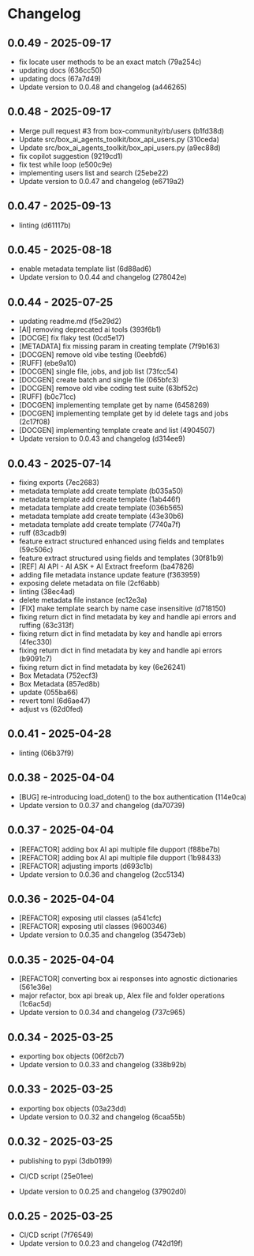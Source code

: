 # Changelog
## 0.0.49 - 2025-09-17

* fix locate user methods to be an exact match (79a254c)
* updating docs (636cc50)
* updating docs (67a7d49)
* Update version to 0.0.48 and changelog (a446265)

## 0.0.48 - 2025-09-17

* Merge pull request #3 from box-community/rb/users (b1fd38d)
* Update src/box_ai_agents_toolkit/box_api_users.py (310ceda)
* Update src/box_ai_agents_toolkit/box_api_users.py (a9ec88d)
* fix copilot suggestion (9219cd1)
* fix test while loop (e500c9e)
* implementing users list and search (25ebe22)
* Update version to 0.0.47 and changelog (e6719a2)
## 0.0.47 - 2025-09-13

* linting (d61117b)
## 0.0.45 - 2025-08-18

* enable metadata template list (6d88ad6)
* Update version to 0.0.44 and changelog (278042e)
## 0.0.44 - 2025-07-25

* updating readme.md (f5e29d2)
* [AI] removing deprecated ai tools (393f6b1)
* [DOCGE] fix flaky test (0cd5e17)
* [METADATA] fix missing param in creating template (7f9b163)
* [DOCGEN] remove old vibe testing (0eebfd6)
* [RUFF] (ebe9a10)
* [DOCGEN] single file, jobs, and job list (73fcc54)
* [DOCGEN] create batch and single file (065bfc3)
* [DOCGEN] remove old vibe coding test suite (63bf52c)
* [RUFF] (b0c71cc)
* [DOCGEN] implementing template get by name (6458269)
* [DOCGEN] implementing template get by id delete tags and jobs (2c17f08)
* [DOCGEN] implementing template create and list (4904507)
* Update version to 0.0.43 and changelog (d314ee9)
## 0.0.43 - 2025-07-14

* fixing exports (7ec2683)
* metadata template add create template (b035a50)
* metadata template add create template (1ab446f)
* metadata template add create template (036b565)
* metadata template add create template (43e30b6)
* metadata template add create template (7740a7f)
* ruff (83cadb9)
* feature extract structured enhanced using fields and templates (59c506c)
* feature extract structured using fields and templates (30f81b9)
* [REF] AI API - AI ASK + AI Extract freeform (ba47826)
* adding file metadata instance update feature (f363959)
* exposing delete metadata on file (2cf6abb)
* linting (38ec4ad)
* delete metadata file instance (ec12e3a)
* [FIX] make template search by name case insensitive (d718150)
* fixing return dict in find metadata by key and handle api errors and ruffing (63c313f)
* fixing return dict in find metadata by key and handle api errors (4fec330)
* fixing return dict in find metadata by key and handle api errors (b9091c7)
* fixing return dict in find metadata by key (6e26241)
* Box Metadata (752ecf3)
* Box Metadata (857ed8b)
* update (055ba66)
* revert toml (6d6ae47)
* adjust vs (62d0fed)
## 0.0.41 - 2025-04-28

* linting (06b37f9)
## 0.0.38 - 2025-04-04

* [BUG] re-introducing load_doten() to the box authentication (114e0ca)
* Update version to 0.0.37 and changelog (da70739)
## 0.0.37 - 2025-04-04

* [REFACTOR] adding box AI api multiple file dupport (f88be7b)
* [REFACTOR] adding box AI api multiple file dupport (1b98433)
* [REFACTOR] adjusting imports (d693c1b)
* Update version to 0.0.36 and changelog (2cc5134)
## 0.0.36 - 2025-04-04

* [REFACTOR] exposing util classes (a541cfc)
* [REFACTOR] exposing util classes (9600346)
* Update version to 0.0.35 and changelog (35473eb)
## 0.0.35 - 2025-04-04

* [REFACTOR] converting box ai responses into agnostic dictionaries (561e36e)
* major refactor, box api break up, Alex file and folder operations (1c6ac5d)
* Update version to 0.0.34 and changelog (737c965)
## 0.0.34 - 2025-03-25

* exporting box objects (06f2cb7)
* Update version to 0.0.33 and changelog (338b92b)
## 0.0.33 - 2025-03-25

* exporting box objects (03a23dd)
* Update version to 0.0.32 and changelog (6caa55b)
## 0.0.32 - 2025-03-25

* publishing to pypi (3db0199)

* CI/CD script (25e01ee)
* Update version to 0.0.25 and changelog (37902d0)
## 0.0.25 - 2025-03-25

* CI/CD script (7f76549)
* Update version to 0.0.23 and changelog (742d19f)